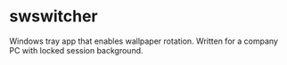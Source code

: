 # swswitcher
Windows tray app that enables wallpaper rotation. Written for a company PC with locked session background.

